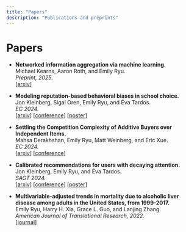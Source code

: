 ```yaml
---
title: "Papers"
description: "Publications and preprints"
---
```


# Papers

- **Networked information aggregation via machine learning.** <br>
Michael Kearns, Aaron Roth, and Emily Ryu. <br>
_Preprint, 2025._ <br>
[[arxiv](https://arxiv.org/abs/2507.09683)] 

- **Modeling reputation-based behavioral biases in school choice.** <br>
Jon Kleinberg, Sigal Oren, Emily Ryu, and Éva Tardos. <br>
_EC 2024._ <br>
[[arxiv](https://arxiv.org/abs/2403.04616)] [[conference](https://doi.org/10.1145/3670865.3673609)] [[poster](/poster_repbias.pdf)]

- **Settling the Competition Complexity of Additive Buyers over Independent Items.** <br>
Mahsa Derakhshan, Emily Ryu, Matt Weinberg, and Eric Xue. <br>
_EC 2024._ <br>
[[arxiv](https://arxiv.org/abs/2403.03937)] [[conference](https://dl.acm.org/doi/10.1145/3670865.3673627)]

- **Calibrated recommendations for users with decaying attention.** <br>
Jon Kleinberg, Emily Ryu, and Éva Tardos. <br>
_SAGT 2024._ <br>
[[arxiv](https://arxiv.org/abs/2302.03239)] [[conference](https://link.springer.com/chapter/10.1007/978-3-031-71033-9_25)] [[poster](/poster_calrecs.pdf)]

- **Multivariable-adjusted trends in mortality due to alcoholic liver disease among adults in the United States, from 1999-2017.** <br>
Emily Ryu, Harry H. Xia, Grace L. Guo, and Lanjing Zhang. <br>
_American Journal of Translational Research, 2022._ <br>
[[journal](https://www.ncbi.nlm.nih.gov/pmc/articles/PMC8902556/)]